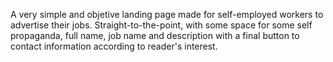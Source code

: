 A very simple and objetive landing page made for self-employed workers to advertise their jobs. Straight-to-the-point, with some space for some self propaganda, full name, job name and description with a final button to contact information according to reader's interest.